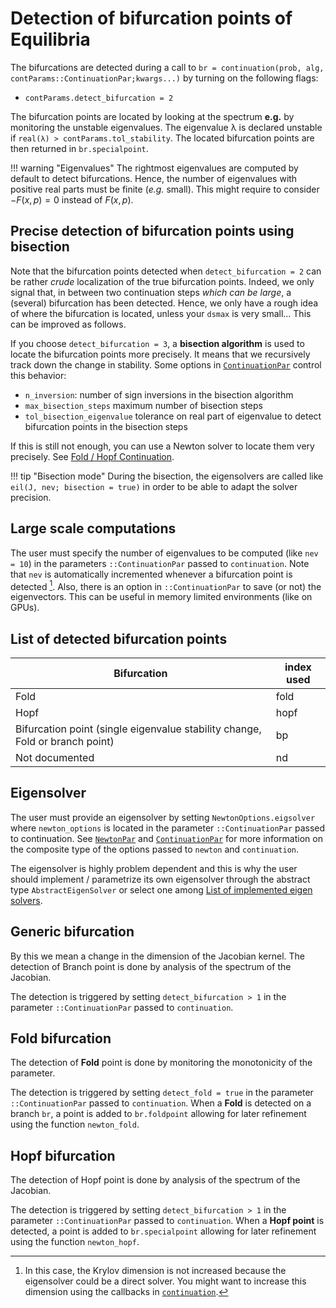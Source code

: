 # Detection of bifurcation points of Equilibria

The bifurcations are detected during a call to `br = continuation(prob, alg, contParams::ContinuationPar;kwargs...)` by turning on the following flags:

- `contParams.detect_bifurcation = 2`

The bifurcation points are located by looking at the spectrum **e.g.** by monitoring the unstable eigenvalues. The eigenvalue λ is declared unstable if `real(λ) > contParams.tol_stability`. The located bifurcation points are then returned in `br.specialpoint`.

!!! warning "Eigenvalues"
    The rightmost eigenvalues are computed by default to detect bifurcations. Hence, the number of eigenvalues with positive real parts must be finite (*e.g.* small). This might require to consider $-F(x,p)=0$ instead of $F(x,p)$.
    
## Precise detection of bifurcation points using bisection    

Note that the bifurcation points detected when `detect_bifurcation = 2` can be rather *crude*  localization of the true bifurcation points. Indeed, we only signal that, in between two continuation steps *which can be large*, a (several) bifurcation has been detected. Hence, we only have a rough idea of where the bifurcation is located, unless your `dsmax` is very small... This can be improved as follows.

If you choose `detect_bifurcation = 3`, a **bisection algorithm** is used to locate the bifurcation points more precisely. It means that we recursively track down the change in stability. Some options in [`ContinuationPar`](@ref) control this behavior:

- `n_inversion`: number of sign inversions in the bisection algorithm
- `max_bisection_steps` maximum number of bisection steps
- `tol_bisection_eigenvalue` tolerance on real part of eigenvalue to detect bifurcation points in the bisection steps

If this is still not enough, you can use a Newton solver to locate them very precisely. See [Fold / Hopf Continuation](@ref).

!!! tip "Bisection mode"
    During the bisection, the eigensolvers are called like `eil(J, nev; bisection = true)` in order to be able to adapt the solver precision.

## Large scale computations

The user must specify the number of eigenvalues to be computed (like `nev = 10`) in the parameters `::ContinuationPar` passed to `continuation`. Note that `nev` is automatically incremented whenever a bifurcation point is detected [^1]. Also, there is an option in `::ContinuationPar` to save (or not) the eigenvectors. This can be useful in memory limited environments (like on GPUs).
    
[^1]: In this case, the Krylov dimension is not increased because the eigensolver could be a direct solver. You might want to increase this dimension using the callbacks in [`continuation`](@ref). 

## List of detected bifurcation points
|Bifurcation|index used|
|---|---|
| Fold | fold |
| Hopf | hopf |
| Bifurcation point (single eigenvalue stability change, Fold or branch point) | bp |
| Not documented | nd |

## Eigensolver

The user must provide an eigensolver by setting `NewtonOptions.eigsolver` where `newton_options` is located in the parameter `::ContinuationPar` passed to continuation. See [`NewtonPar`](@ref) and [`ContinuationPar`](@ref) for more information on the composite type of the options passed to `newton` and `continuation`.

The eigensolver is highly problem dependent and this is why the user should implement / parametrize its own eigensolver through the abstract type `AbstractEigenSolver` or select one among [List of implemented eigen solvers](@ref).

## Generic bifurcation

By this we mean a change in the dimension of the Jacobian kernel. The detection of Branch point is done by analysis of the spectrum of the Jacobian.

The detection is triggered by setting `detect_bifurcation > 1` in the parameter `::ContinuationPar` passed to `continuation`. 

## Fold bifurcation
The detection of **Fold** point is done by monitoring  the monotonicity of the parameter.

The detection is triggered by setting `detect_fold = true` in the parameter `::ContinuationPar` passed to `continuation`. When a **Fold** is detected on a branch `br`, a point is added to `br.foldpoint` allowing for later refinement using the function `newton_fold`.

## Hopf bifurcation

The detection of Hopf point is done by analysis of the spectrum of the Jacobian.

The detection is triggered by setting `detect_bifurcation > 1` in the parameter `::ContinuationPar` passed to `continuation`. When a **Hopf point** is detected, a point is added to `br.specialpoint` allowing for later refinement using the function `newton_hopf`.